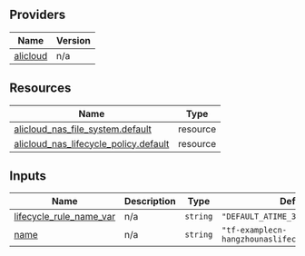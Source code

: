 <!-- BEGIN_TF_DOCS -->
## Providers

| Name | Version |
|------|---------|
| <a name="provider_alicloud"></a> [alicloud](#provider\_alicloud) | n/a |

## Resources

| Name | Type |
|------|------|
| [alicloud_nas_file_system.default](https://registry.terraform.io/providers/hashicorp/alicloud/latest/docs/resources/nas_file_system) | resource |
| [alicloud_nas_lifecycle_policy.default](https://registry.terraform.io/providers/hashicorp/alicloud/latest/docs/resources/nas_lifecycle_policy) | resource |

## Inputs

| Name | Description | Type | Default | Required |
|------|-------------|------|---------|:--------:|
| <a name="input_lifecycle_rule_name_var"></a> [lifecycle\_rule\_name\_var](#input\_lifecycle\_rule\_name\_var) | n/a | `string` | `"DEFAULT_ATIME_30"` | no |
| <a name="input_name"></a> [name](#input\_name) | n/a | `string` | `"tf-examplecn-hangzhounaslifecyclepolicy44135"` | no |
<!-- END_TF_DOCS -->    